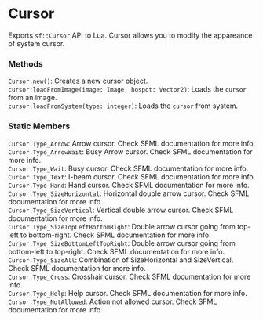 # Cursor
Exports `sf::Cursor` API to Lua. Cursor allows you to modify the appareance of system cursor.  

### Methods
`Cursor.new()`: Creates a new cursor object.  
`cursor:loadFromImage(image: Image, hospot: Vector2)`: Loads the `cursor` from an image.  
`cursor:loadFromSystem(type: integer)`: Loads the `cursor` from system.  

### Static Members
`Cursor.Type_Arrow`: Arrow cursor. Check SFML documentation for more info.  
`Cursor.Type_ArrowWait`: Busy Arrow cursor. Check SFML documentation for more info.  
`Cursor.Type_Wait`: Busy cursor. Check SFML documentation for more info.  
`Cursor.Type_Text`: I-beam cursor. Check SFML documentation for more info.  
`Cursor.Type_Hand`: Hand cursor. Check SFML documentation for more info.  
`Cursor.Type_SizeHorizontal`: Horizontal double arrow cursor. Check SFML documentation for more info.  
`Cursor.Type_SizeVertical`: Vertical double arrow cursor. Check SFML documentation for more info.  
`Cursor.Type_SizeTopLeftBottomRight`: Double arrow cursor going from top-left to bottom-right. Check SFML documentation for more info.  
`Cursor.Type_SizeBottomLeftTopRight`: Double arrow cursor going from bottom-left to top-right. Check SFML documentation for more info.  
`Cursor.Type_SizeAll`: Combination of SizeHorizontal and SizeVertical. Check SFML documentation for more info.  
`Cursor.Type_Cross`: Crosshair cursor. Check SFML documentation for more info.  
`Cursor.Type_Help`: Help cursor. Check SFML documentation for more info.  
`Cursor.Type_NotAllowed`: Action not allowed cursor. Check SFML documentation for more info.  